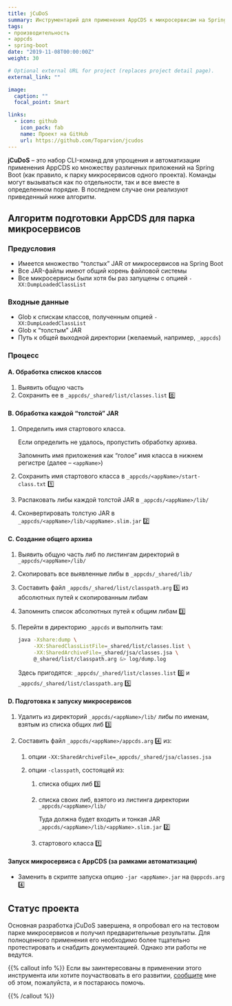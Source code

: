 ```yaml
---
title: jCuDoS
summary: Инструментарий для применения AppCDS к микросервисам на Spring Boot *[заморожен]*
tags:
- производительность
- appcds
- spring-boot
date: "2019-11-08T00:00:00Z"
weight: 30

# Optional external URL for project (replaces project detail page).
external_link: ""

image:
  caption: ""
  focal_point: Smart

links:
  - icon: github
    icon_pack: fab
    name: Проект на GitHub
    url: https://github.com/Toparvion/jcudos
---
```


**jCuDoS** – это набор CLI-команд для упрощения и автоматизации применения AppCDS ко множеству различных приложений на Spring Boot (как правило, к парку микросервисов одного проекта). Команды могут вызываться как по отдельности, так и все вместе в определенном порядке. В последнем случае они реализуют приведенный ниже алгоритм.

## Алгоритм подготовки AppCDS для парка микросервисов

### Предусловия

* Имеется множество “толстых” JAR от микросервисов на Spring Boot
* Все JAR-файлы имеют общий корень файловой системы
* Все микросервисы были хотя бы раз запущены с опцией `-XX:DumpLoadedClassList`

### Входные данные

* Glob к спискам классов, полученным опцией `-XX:DumpLoadedClassList`
* Glob к “толстым” JAR
* Путь к общей выходной директории (желаемый, например, `_appcds`)

### Процесс

#### A. Обработка списков классов

1. Выявить общую часть
1. Сохранить ее в `_appcds/_shared/list/classes.list` :zero:

#### B. Обработка каждой “толстой” JAR

1. Определить имя стартового класса.

   Если определить не удалось, пропустить обработку архива.

   Запомнить имя приложения как “голое” имя класса в нижнем регистре (далее – `<appName>`)

1. Сохранить имя стартового класса в `_appcds/<appName>/start-class.txt` :one:

1. Распаковать либы каждой толстой JAR в `_appcds/<appName>/lib/`

1. Сконвертировать толстую JAR в `_appcds/<appName>/lib/<appName>.slim.jar` :two:

#### C. Создание общего архива

1. Выявить общую часть либ по листингам директорий в `_appcds/<appName>/lib/`

1. Скопировать все выявленные либы в `_appcds/_shared/lib/`

1. Составить файл `_appcds/_shared/list/classpath.arg` :five: из абсолютных путей к скопированным либам

1. Запомнить список абсолютных путей к общим либам :three:

1. Перейти в директорию `_appcds` и выполнить там:

   ```bash
   java -Xshare:dump \
        -XX:SharedClassListFile=_shared/list/classes.list \
        -XX:SharedArchiveFile=_shared/jsa/classes.jsa \
        @_shared/list/classpath.arg &> log/dump.log
   ```

   Здесь пригодятся:  `_appcds/_shared/list/classes.list` :zero: и `_appcds/_shared/list/classpath.arg` :five:

#### D. Подготовка к запуску микросервисов

1. Удалить из директорий `_appcds/<appName>/lib/` либы по именам, взятым из списка общих либ :three:

1. Составить файл `_appcds/<appName>/appcds.arg` :four: из:

   1. опции `-XX:SharedArchiveFile=_appcds/_shared/jsa/classes.jsa`

   1. опции `-classpath`, состоящей из:

      1. списка общих либ :three:

      1. списка своих либ, взятого из листинга директории `_appcds/<appName>/lib/`

         Туда должна будет входить и тонкая JAR `_appcds/<appName>/lib/<appName>.slim.jar` :two:

      1. стартового класса :one:

#### Запуск микросервиса с AppCDS (за рамками автоматизации)

* Заменить в скрипте запуска опцию `-jar <appName>.jar` на `@appcds.arg` :four:

## Статус проекта

Основная разработка jCuDoS завершена, я опробовал его на тестовом парке микросервисов и получил предварительные результаты. Для полноценного применения его необходимо более тщательно протестировать и снабдить документацией. Однако эти работы не ведутся.

{{% callout info %}}
Если вы заинтересованы в применении этого инструмента или хотите поучаствовать в его развитии, [сообщите](/#contact) мне об этом, пожалуйста, и я постараюсь помочь.

{{% /callout %}}
